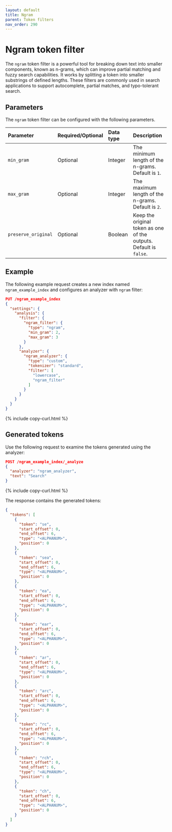 ```yaml
---
layout: default
title: Ngram
parent: Token filters
nav_order: 290
---
```


# Ngram token filter

The `ngram` token filter is a powerful tool for breaking down text into smaller components, known as n-grams, which can improve partial matching and fuzzy search capabilities. It works by splitting a token into smaller substrings of defined lengths. These filters are commonly used in search applications to support autocomplete, partial matches, and typo-tolerant search.

## Parameters

The `ngram` token filter can be configured with the following parameters.

Parameter | Required/Optional | Data type | Description
:--- | :--- | :--- | :--- 
`min_gram` | Optional | Integer | The minimum length of the n-grams. Default is `1`.
`max_gram` | Optional | Integer | The maximum length of the n-grams. Default is `2`.
`preserve_original` | Optional | Boolean | Keep the original token as one of the outputs. Default is `false`.

## Example

The following example request creates a new index named `ngram_example_index` and configures an analyzer with `ngram` filter:

```json
PUT /ngram_example_index
{
  "settings": {
    "analysis": {
      "filter": {
        "ngram_filter": {
          "type": "ngram",
          "min_gram": 2,
          "max_gram": 3
        }
      },
      "analyzer": {
        "ngram_analyzer": {
          "type": "custom",
          "tokenizer": "standard",
          "filter": [
            "lowercase",
            "ngram_filter"
          ]
        }
      }
    }
  }
}
```
{% include copy-curl.html %}

## Generated tokens

Use the following request to examine the tokens generated using the analyzer:

```json
POST /ngram_example_index/_analyze
{
  "analyzer": "ngram_analyzer",
  "text": "Search"
}
```
{% include copy-curl.html %}

The response contains the generated tokens:

```json
{
  "tokens": [
    {
      "token": "se",
      "start_offset": 0,
      "end_offset": 6,
      "type": "<ALPHANUM>",
      "position": 0
    },
    {
      "token": "sea",
      "start_offset": 0,
      "end_offset": 6,
      "type": "<ALPHANUM>",
      "position": 0
    },
    {
      "token": "ea",
      "start_offset": 0,
      "end_offset": 6,
      "type": "<ALPHANUM>",
      "position": 0
    },
    {
      "token": "ear",
      "start_offset": 0,
      "end_offset": 6,
      "type": "<ALPHANUM>",
      "position": 0
    },
    {
      "token": "ar",
      "start_offset": 0,
      "end_offset": 6,
      "type": "<ALPHANUM>",
      "position": 0
    },
    {
      "token": "arc",
      "start_offset": 0,
      "end_offset": 6,
      "type": "<ALPHANUM>",
      "position": 0
    },
    {
      "token": "rc",
      "start_offset": 0,
      "end_offset": 6,
      "type": "<ALPHANUM>",
      "position": 0
    },
    {
      "token": "rch",
      "start_offset": 0,
      "end_offset": 6,
      "type": "<ALPHANUM>",
      "position": 0
    },
    {
      "token": "ch",
      "start_offset": 0,
      "end_offset": 6,
      "type": "<ALPHANUM>",
      "position": 0
    }
  ]
}
```
